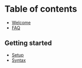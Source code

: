 # Table of contents

- [Welcome](README.md)
- [FAQ](FAQ.md)

## Getting started

- [Setup](setup.md)
- [Syntax](v1.0/syntax.md)

